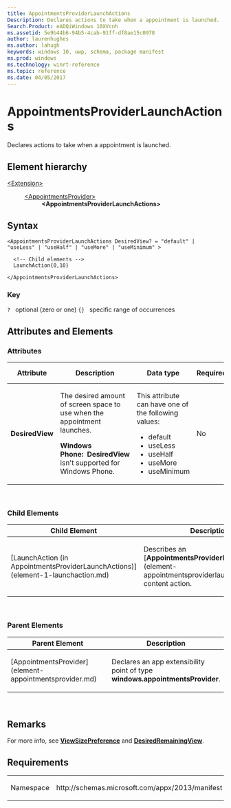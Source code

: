 ```yaml
---
title: AppointmentsProviderLaunchActions
Description: Declares actions to take when a appointment is launched.
Search.Product: eADQiWindows 10XVcnh
ms.assetid: 5e9b44b6-94b5-4cab-91ff-df8ae15c0978
author: laurenhughes
ms.author: lahugh
keywords: windows 10, uwp, schema, package manifest
ms.prod: windows
ms.technology: winrt-reference
ms.topic: reference
ms.date: 04/05/2017
---
```


# AppointmentsProviderLaunchActions




Declares actions to take when a appointment is launched.

## Element hierarchy

<dl>
<dt><a href="element-extension.md">&lt;Extension&gt;</a></dt>
<dd>
<dl>
<dt><a href="element-appointmentsprovider.md">&lt;AppointmentsProvider&gt;</a></dt>
<dd><b>&lt;AppointmentsProviderLaunchActions&gt;</b></dd>
</dl>
</dd>
</dl>

## Syntax

``` syntax
<AppointmentsProviderLaunchActions DesiredView? = "default" | "useLess" | "useHalf" | "useMore" | "useMinimum" >

  <!-- Child elements -->
  LaunchAction{0,10}

</AppointmentsProviderLaunchActions>
```

### Key

`?`   optional (zero or one)
`{}`   specific range of occurrences
## Attributes and Elements


### Attributes

<table>
<colgroup>
<col width="20%" />
<col width="20%" />
<col width="20%" />
<col width="20%" />
<col width="20%" />
</colgroup>
<thead>
<tr class="header">
<th>Attribute</th>
<th>Description</th>
<th>Data type</th>
<th>Required</th>
<th>Default value</th>
</tr>
</thead>
<tbody>
<tr class="odd">
<td><strong>DesiredView</strong></td>
<td><p>The desired amount of screen space to use when the appointment launches.</p>
<p><strong>Windows Phone:  DesiredView</strong> isn't supported for Windows Phone.</p></td>
<td><p>This attribute can have one of the following values:</p>
<ul>
<li>default</li>
<li>useLess</li>
<li>useHalf</li>
<li>useMore</li>
<li>useMinimum</li>
</ul></td>
<td>No</td>
<td></td>
</tr>
</tbody>
</table>

 

### Child Elements

<table>
<colgroup>
<col width="50%" />
<col width="50%" />
</colgroup>
<thead>
<tr class="header">
<th>Child Element</th>
<th>Description</th>
</tr>
</thead>
<tbody>
<tr class="odd">
<td>[LaunchAction (in AppointmentsProviderLaunchActions)](element-1-launchaction.md)</td>
<td><p>Describes an [<strong>AppointmentsProviderLaunchActions</strong>](element-appointmentsproviderlaunchactions.md) content action.</p></td>
</tr>
</tbody>
</table>

 

### Parent Elements

<table>
<colgroup>
<col width="50%" />
<col width="50%" />
</colgroup>
<thead>
<tr class="header">
<th>Parent Element</th>
<th>Description</th>
</tr>
</thead>
<tbody>
<tr class="odd">
<td>[AppointmentsProvider](element-appointmentsprovider.md)</td>
<td><p>Declares an app extensibility point of type <strong>windows.appointmentsProvider</strong>.</p></td>
</tr>
</tbody>
</table>

 

## Remarks

For more info, see [**ViewSizePreference**](https://msdn.microsoft.com/library/windows/apps/dn281132) and [**DesiredRemainingView**](https://msdn.microsoft.com/library/windows/apps/dn298314).

## Requirements

<table>
<colgroup>
<col width="50%" />
<col width="50%" />
</colgroup>
<tbody>
<tr class="odd">
<td><p>Namespace</p></td>
<td><p>http://schemas.microsoft.com/appx/2013/manifest</p></td>
</tr>
</tbody>
</table>

 

 



